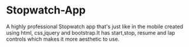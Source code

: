 # Stopwatch-App
A highly professional Stopwatch app that's just like in the mobile created using html, css,jquery and bootstrap.It has start,stop, resume and lap controls which makes it more aesthetic to use.
